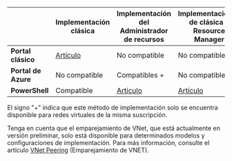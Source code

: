 | | **Implementación clásica** | **Implementación del Administrador de recursos** | **Implementaciones de clásica a Resource Manager** |
|----------------------------------------|-------------|----------------------|---------------------------------|
| **Portal clásico** | [Artículo](../articles/vpn-gateway/virtual-networks-configure-vnet-to-vnet-connection.md) | No compatible | No compatible |
| **Portal de Azure** | No compatible | Compatibles + | No compatible |
| **PowerShell** | Compatible | [Artículo](../articles/vpn-gateway/vpn-gateway-vnet-vnet-rm-ps.md) | [Artículo](../articles/virtual-network/virtual-networks-arm-asm-s2s.md)

El signo "+" indica que este método de implementación solo se encuentra disponible para redes virtuales de la misma suscripción.

Tenga en cuenta que el emparejamiento de VNet, que está actualmente en versión preliminar, solo está disponible para determinados modelos y configuraciones de implementación. Para más información, consulte el artículo [VNet Peering](../articles/virtual-network/virtual-network-peering-overview.md) (Emparejamiento de VNET).

<!---HONumber=AcomDC_0803_2016-->